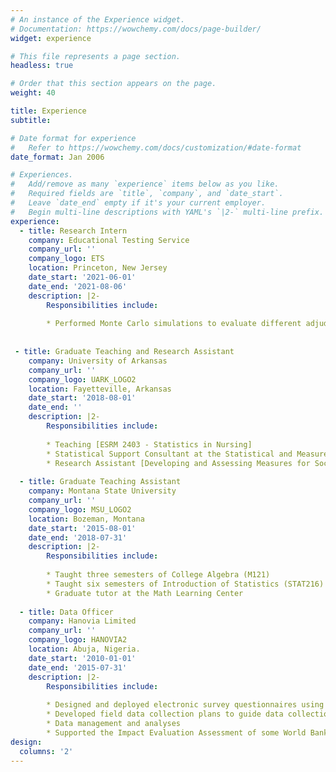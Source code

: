 ```yaml
---
# An instance of the Experience widget.
# Documentation: https://wowchemy.com/docs/page-builder/
widget: experience

# This file represents a page section.
headless: true

# Order that this section appears on the page.
weight: 40

title: Experience
subtitle:

# Date format for experience
#   Refer to https://wowchemy.com/docs/customization/#date-format
date_format: Jan 2006

# Experiences.
#   Add/remove as many `experience` items below as you like.
#   Required fields are `title`, `company`, and `date_start`.
#   Leave `date_end` empty if it's your current employer.
#   Begin multi-line descriptions with YAML's `|2-` multi-line prefix.
experience:
  - title: Research Intern
    company: Educational Testing Service
    company_url: ''
    company_logo: ETS
    location: Princeton, New Jersey
    date_start: '2021-06-01'
    date_end: '2021-08-06'
    description: |2-
        Responsibilities include:
        
        * Performed Monte Carlo simulations to evaluate different adjudication rules for essay scoring
  
 
 - title: Graduate Teaching and Research Assistant
    company: University of Arkansas
    company_url: ''
    company_logo: UARK_LOGO2
    location: Fayetteville, Arkansas
    date_start: '2018-08-01'
    date_end: ''
    description: |2-
        Responsibilities include:
        
        * Teaching [ESRM 2403 - Statistics in Nursing]
        * Statistical Support Consultant at the Statistical and Measurement Support Services (SMSS)
        * Research Assistant [Developing and Assessing Measures for Social Surveys (DAMSS)]
  
  - title: Graduate Teaching Assistant
    company: Montana State University
    company_url: ''
    company_logo: MSU_LOGO2
    location: Bozeman, Montana
    date_start: '2015-08-01'
    date_end: '2018-07-31'
    description: |2-
        Responsibilities include:
        
        * Taught three semesters of College Algebra (M121)
        * Taught six semesters of Introduction of Statistics (STAT216)
        * Graduate tutor at the Math Learning Center
   
  - title: Data Officer
    company: Hanovia Limited
    company_url: ''
    company_logo: HANOVIA2
    location: Abuja, Nigeria.
    date_start: '2010-01-01'
    date_end: '2015-07-31'
    description: |2-
        Responsibilities include:
        
        * Designed and deployed electronic survey questionnaires using SurveyCTO and ODK
        * Developed field data collection plans to guide data collection processes
        * Data management and analyses
        * Supported the Impact Evaluation Assessment of some World Bank assisted projects
design:
  columns: '2'
---
```

